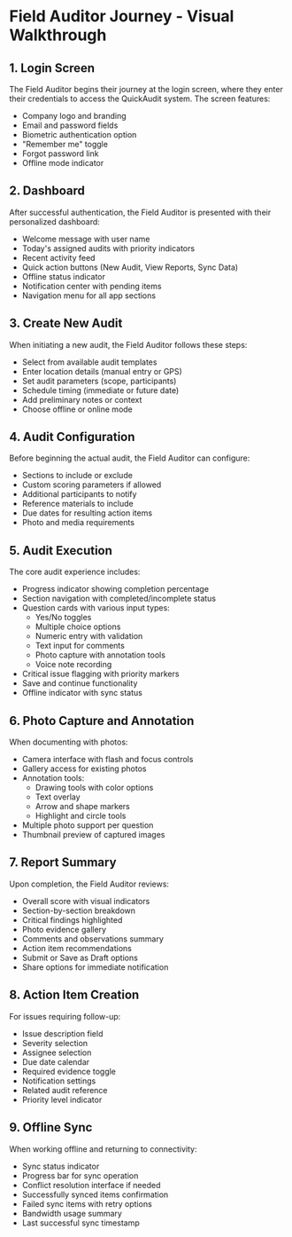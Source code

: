 # Field Auditor Journey - Visual Walkthrough

## 1. Login Screen
The Field Auditor begins their journey at the login screen, where they enter their credentials to access the QuickAudit system. The screen features:
- Company logo and branding
- Email and password fields
- Biometric authentication option
- "Remember me" toggle
- Forgot password link
- Offline mode indicator

## 2. Dashboard
After successful authentication, the Field Auditor is presented with their personalized dashboard:
- Welcome message with user name
- Today's assigned audits with priority indicators
- Recent activity feed
- Quick action buttons (New Audit, View Reports, Sync Data)
- Offline status indicator
- Notification center with pending items
- Navigation menu for all app sections

## 3. Create New Audit
When initiating a new audit, the Field Auditor follows these steps:
- Select from available audit templates
- Enter location details (manual entry or GPS)
- Set audit parameters (scope, participants)
- Schedule timing (immediate or future date)
- Add preliminary notes or context
- Choose offline or online mode

## 4. Audit Configuration
Before beginning the actual audit, the Field Auditor can configure:
- Sections to include or exclude
- Custom scoring parameters if allowed
- Additional participants to notify
- Reference materials to include
- Due dates for resulting action items
- Photo and media requirements

## 5. Audit Execution
The core audit experience includes:
- Progress indicator showing completion percentage
- Section navigation with completed/incomplete status
- Question cards with various input types:
  - Yes/No toggles
  - Multiple choice options
  - Numeric entry with validation
  - Text input for comments
  - Photo capture with annotation tools
  - Voice note recording
- Critical issue flagging with priority markers
- Save and continue functionality
- Offline indicator with sync status

## 6. Photo Capture and Annotation
When documenting with photos:
- Camera interface with flash and focus controls
- Gallery access for existing photos
- Annotation tools:
  - Drawing tools with color options
  - Text overlay
  - Arrow and shape markers
  - Highlight and circle tools
- Multiple photo support per question
- Thumbnail preview of captured images

## 7. Report Summary
Upon completion, the Field Auditor reviews:
- Overall score with visual indicators
- Section-by-section breakdown
- Critical findings highlighted
- Photo evidence gallery
- Comments and observations summary
- Action item recommendations
- Submit or Save as Draft options
- Share options for immediate notification

## 8. Action Item Creation
For issues requiring follow-up:
- Issue description field
- Severity selection
- Assignee selection
- Due date calendar
- Required evidence toggle
- Notification settings
- Related audit reference
- Priority level indicator

## 9. Offline Sync
When working offline and returning to connectivity:
- Sync status indicator
- Progress bar for sync operation
- Conflict resolution interface if needed
- Successfully synced items confirmation
- Failed sync items with retry options
- Bandwidth usage summary
- Last successful sync timestamp

